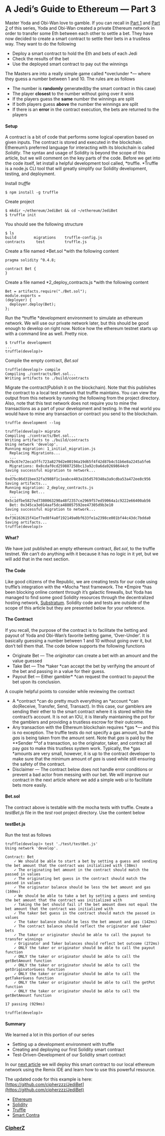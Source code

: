 # A Jedi’s Guide to Ethereum — Part 3

Master Yoda and Obi-Wan love to gamble. If you can recall in [Part
1](https://medium.com/@cipherz/super-simple-ethereum-part-1-7e363dbc1c65) and
[Part 2](https://medium.com/@cipherz/super-simple-ethereum-part-2-6611721a391)
of this series, Yoda and Obi-Wan created a private Ethereum network in order to
transfer some Eth between each other to settle a bet. They have now decided to
create a smart contract to settle their bets in a trustless way. They want to do
the following

* Deploy a smart contract to hold the Eth and bets of each Jedi
* Check the results of the bet
* Use the deployed smart contract to pay out the winnings

The Masters are into a really simple game called *over/under *— where they guess
a number between 1 and 10. The rules are as follows

* The number is **randomly** generated(by the smart contract in this case)
* The player **closest** to the number without going over it wins
* If the players guess the **same** number the winnings are split
* If both players guess **above** the number the winnings are split
* If there is an **error** in the contract execution, the bets are returned to the
players

#### Setup

A contract is a bit of code that performs some logical operation based on given
inputs. The contract is stored and executed in the blockchain. Ethereum’s
preferred language for interacting with its blockchain is called *Solidity*. The
syntax and usage of Solidity is beyond the scope of this article, but we will
comment on the key parts of the code. Before we get into the code itself, let
install a helpful development tool called, *truffle. *Truffle is a node.js CLI
tool that will greatly simplify our Solidity development, testing, and
deployment.

Install *truffle*

    $ npm install -g truffle

Create project

    $ mkdir ~/ethereum/JediBet && cd ~/ethereum/JediBet
    $ truffle init

You should see the following structure

    $ ls
    build        migrations    truffle-config.js
    contracts     test         truffle.js

Create a file named *Bet.sol *with the following content

    pragma solidity ^0.4.8;

    contract Bet {
    }

Create a file named *2_deploy_contracts.js *with the following content

    Bet = artifacts.require("./Bet.sol");
    module.exports = 
    (deployer) {
      deployer.deploy(Bet);
    };

Run the *truffle *development environment to simulate an ethereum network. We
will use our private network later, but this should be good enough to develop on
right now. Notice how the ethereum testnet starts up with a command line as
well. Pretty nice.

    $ truffle development
    ...
    truffle(develop)>

Compile the empty contract, *Bet.sol*

    truffle(develop)> compile
    Compiling ./contracts/Bet.sol...
    Writing artifacts to ./build/contracts

Migrate the contract(Publish it on the blockchain). Note that this publishes the
contract to a local test network that truffle maintains. You can view the output
from this network by running the following from the project directory. Also,
note that this test network does not require you to mine the transactions as a
part of your development and testing. In the real world you would have to mine
any transaction or contract you send to the blockchain.

    truffle development --log

    truffle(develop)> migrate
    Compiling ./contracts/Bet.sol...
    Writing artifacts to ./build/contracts
    Using network 'develop'.
    Running migration: 1_initial_migration.js
      Replacing Migrations...
      ... 0x7bc67e72eca3ffc723a8279d2e00194a19d65f4f42d87b4c51b6e8a2245a5fe6
      Migrations: 0x8cdaf0cd259887258bc13a92c0a6da92698644c0
    Saving successful migration to network...
      ... 0xd7bc86d31bee32fa3988f1c1eabce403a1b5d570340a3a9cdba53a472ee8c956
    Saving artifacts...
    Running migration: 2_deploy_contracts.js
      Replacing Bet...
      ... 0x5c1dfbe5827ed7380063290a48f2357ce2969f57ed59064a1c9222e66400ab56
      Bet: 0x345ca3e014aaf5dca488057592ee47305d9b3e10
    Saving successful migration to network...
      ... 0xf36163615f41ef7ed8f4a8f192149a0bf633fe1a2398ce001bf44c43dc7bdda0
    Saving artifacts...
    truffle(develop)>

#### What?

We have just published an empty ethereum contract, *Bet.sol*, to the truffle
testnet. We can’t do anything with it because it has no logic in it yet, but we
will add that in the next section.

#### The Code

Like good citizens of the Republic, we are creating tests for our code using
truffle’s integration with the *Mocha *test framework. The *Empire *has been
blocking online content through it’s galactic firewalls, but Yoda has managed to
find some good Solidity resources through the decentralized hosting network,
[Substratum](https://substratum.net/). Solidity code and tests are outside of
the scope of this article but they are presented below for your reference.

#### The Contract

If you recall, the purpose of the contract is to facilitate the betting and
payout of Yoda and Obi-Wan’s favorite betting game, ‘Over-Under’. It is
basically guessing a number between 1 and 10 without going over it, but don’t
tell them that. The code below supports the following functions

* Originate Bet — The *originator* can create a bet with an amount and the value
guessed
* Take Bet — The *taker *can accept the bet by verifying the amount of the bet and
passing in a value for their guess.
* Payout Bet — Either gambler* *can request the contract to payout the bet upon
its conclusion.

A couple helpful points to consider while reviewing the contract

* A *contract *can do pretty much everything an *account *can do(Receive,
Transfer, Send, Transact). In this case, our gamblers are sending their ether to
the smart contract where it is stored within the contract’s account. It is not
an IOU, it is literally maintaining the pot for the gamblers and providing a
trustless escrow for their outcome.
* Any transaction with the Ethereum blockchain requires *gas *— and this is no
exception. The truffle tests do not specify a gas amount, but the *gas* is being
taken from the amount sent. Note that *gas* is paid by the **Sender **of a
transaction, so the originator, taker, and contract all pay *gas* to make this
trustless system work. Typically, the *gas *amounts are very small, however, it
is up to the contract developer to make sure that the minimum amount of *gas* is
used while still ensuring the safety of the contract.
* Disclaimer — The contract below does not handle error conditions or prevent a
bad actor from messing with our bet. We will improve our contract in the next
article where we add a simple web ui to facilitate bets more easily.

#### Bet.sol

The contract above is testable with the mocha tests with truffle. Create a
*testBet.js* file in the *test* root project directory. Use the content below

#### testBet.js

Run the test as follows

    truffle(develop)> test './test/testBet.js'
    Using network 'develop'.

    Contract: Bet
        ✓ We should be able to start a bet by setting a guess and sending the bet amount that the contract was initialized with (38ms)
        ✓ The originating bet amount in the contract should match the passed in values
        ✓ The originating bet guess in the contract should match the passed in values
        ✓ The originator balance should be less the bet amount and gas (160ms)
        ✓ We should be able to take a bet by setting a guess and sending the bet amount that the contract was initialized with
        ✓ Taking the bet should fail if the bet amount does not equal the bet amount that the contract was initialized with
        ✓ The taker bet guess in the contract should match the passed in values
        ✓ The taker balance should be less the bet amount and gas (142ms)
        ✓ The contract balance should reflect the originator and taker bets
        ✓ The taker or originator should be able to call the payout to transfer winnings
        ✓ Originator and Taker balances should reflect bet outcome (272ms)
        ✓ ONLY the taker or originator should be able to call the payout function
        ✓ ONLY the taker or originator should be able to call the getBetAmount function
        ✓ ONLY the taker or originator should be able to call the getOriginatorGuess function
        ✓ ONLY the taker or originator should be able to call the getTakerGuess function
        ✓ ONLY the taker or originator should be able to call the getPot function
        ✓ ONLY the taker or originator should be able to call the getBetAmount function

    17 passing (929ms)

    truffle(develop)>

#### Summary

We learned a lot in this portion of our series

* Setting up a development environment with truffle
* Creating and deploying our first Solidity smart contract
* Test-Driven-Development of our Solidity smart contract

In our [next
article](https://medium.com/@cipherz/a-jedis-guide-to-ethereum-part-3b-remix-1b8d98d909d4)
we will deploy this smart contract to our local ethereum network using the Remix
IDE and learn how to use this powerful resource.

The updated code for this example is here:
[https://github.com/cipherzzz/JediBet](https://github.com/cipherzzz/JediBet)

* [Ethereum](https://medium.com/tag/ethereum?source=post)
* [Solidity](https://medium.com/tag/solidity?source=post)
* [Truffle](https://medium.com/tag/truffle?source=post)
* [Smart Contra](https://medium.com/tag/smart-contra?source=post)

### [CipherZ](https://medium.com/@cipherz)
